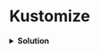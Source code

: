 # Kustomize

<details>
<summary><b>Solution</b></summary>
<p>
## 1. Create an Argo CD Application Declaratively with the Following Specifications

**Example Manifest:**

```yaml
apiVersion: argoproj.io/v1alpha1
kind: Application
metadata: 
  name: kustomize-app
  namespace: argocd
spec: 
  destination:
    namespace: kustomize-app
    server: "https://kubernetes.default.svc"
  project: default
  source: 
    path: kustomize-guestbook
    repoURL: "https://github.com/spy86/argocd-example-apps.git"
    targetRevision: master
  syncPolicy:
    syncOptions:
      - CreateNamespace=true
```

## 2. Apply this Manifest with kubectl

```bash
kubectl apply -f kustomize.yaml -n argocd
```

## 3. Verify App

```bash
kubectl get application -n argocd
```

## 4. Retrieve the admin password for ArgoCD WebUI

```bash
kubectl port-forward svc/argocd-server -n argocd 8080:443
kubectl -n argocd get secret argocd-initial-admin-secret -o jsonpath="{.data.password}" | base64 -d; echo
```

## 5. Log in to UI and Click Sync

## Set Name Prefix `staging-` and Common Label `app: demo` Options in Argo CD

```yaml
apiVersion: argoproj.io/v1alpha1
kind: Application
metadata: 
  name: kustomize-app
  namespace: argocd
spec: 
  destination:
    namespace: kustomize-app
    server: "https://kubernetes.default.svc"
  project: default
  source: 
    path: kustomize-guestbook
    repoURL: "https://github.com/spy86/argocd-example-apps.git"
    targetRevision: master
    kustomize:
      namePrefix: staging-
      commonLabels:
        app: demo
  syncPolicy:
    syncOptions:
      - CreateNamespace=true
```

## 7. Apply this Manifest with kubectl

```bash
kubectl apply -f kustomize.yaml -n argocd
```

## 8. Verify App

```bash
kubectl get application -n argocd
```

## Go to UI and Click Re-Sync the Application and Select prune Option to Delete Old Resources with Old Names

</p>
</details>
